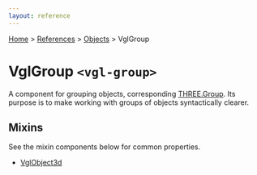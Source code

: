 ```yaml
---
layout: reference
---
```

[Home](..) &gt; [References](.) &gt; [Objects](.#objects) &gt; VglGroup
# VglGroup `<vgl-group>`
A component for grouping objects, corresponding [THREE.Group](https://threejs.org/docs/index.html#api/objects/Group). Its purpose is to make working with groups of objects syntactically clearer.
## Mixins
See the mixin components below for common properties.
* [VglObject3d](vgl-object3d)
